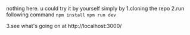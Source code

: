 nothing here.
u could try it by yourself simply by 
1.cloning the repo 
2.run following command
`
npm install
`
`
npm run dev
`

3.see what's going on at http://localhost:3000/
